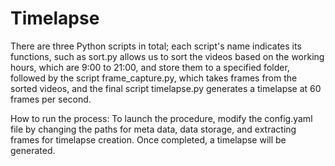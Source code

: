 # Timelapse

There are three Python scripts in total; each script's name indicates its functions, such as sort.py allows us to sort the videos based on the working hours, which are 9:00 to 21:00, and store them to a specified folder, followed by the script frame_capture.py, which takes frames from the sorted videos, and the final script timelapse.py generates a timelapse at 60 frames per second.

How to run the process:
To launch the procedure, modify the config.yaml file by changing the paths for meta data, data storage, and extracting frames for timelapse creation.
Once completed, a timelapse will be generated.
